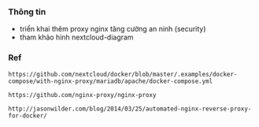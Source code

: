 ### Thông tin
- triển khai thêm proxy nginx tăng cường an ninh (security)
- tham khảo hình nextcloud-diagram

### Ref
```console
https://github.com/nextcloud/docker/blob/master/.examples/docker-compose/with-nginx-proxy/mariadb/apache/docker-compose.yml

https://github.com/nginx-proxy/nginx-proxy

http://jasonwilder.com/blog/2014/03/25/automated-nginx-reverse-proxy-for-docker/
```
